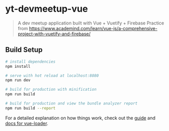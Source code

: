 # yt-devmeetup-vue

> A dev meetup application built with Vue + Vuetify + Firebase
> Practice from https://www.academind.com/learn/vue-js/a-comprehensive-project-with-vuetify-and-firebase/

## Build Setup

``` bash
# install dependencies
npm install

# serve with hot reload at localhost:8080
npm run dev

# build for production with minification
npm run build

# build for production and view the bundle analyzer report
npm run build --report
```

For a detailed explanation on how things work, check out the [guide](http://vuejs-templates.github.io/webpack/) and [docs for vue-loader](http://vuejs.github.io/vue-loader).
